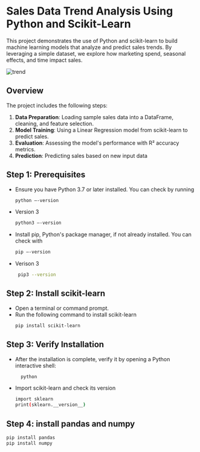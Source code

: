 # Sales Data Trend Analysis Using Python and Scikit-Learn
This project demonstrates the use of Python and scikit-learn to build machine learning models that analyze and predict sales trends. By leveraging a simple dataset, we explore how marketing spend, seasonal effects, and time impact sales.

![trend](https://github.com/ravenfire24/Machine-learning-Analyzing-data-trends./blob/47528c7cc6f4216a6a9dd077e5504b514e21d34f/Trend.gif)

## Overview
The project includes the following steps:
1. **Data Preparation**: Loading sample sales data into a DataFrame, cleaning, and feature selection.
2. **Model Training**: Using a Linear Regression model from scikit-learn to predict sales.
3. **Evaluation**: Assessing the model's performance with R² accuracy metrics.
4. **Prediction**: Predicting sales based on new input data
   
## Step 1: Prerequisites
- Ensure you have Python 3.7 or later installed. You can check by running
  ```bash
  python –-version
- Version 3
  ```bash
  python3 –-version
- Install pip, Python's package manager, if not already installed. You can check with
  ```bash
  pip –-version
- Verison 3
  ```bash
   pip3 --version
## Step 2: Install scikit-learn
- Open a terminal or command prompt.
- Run the following command to install scikit-learn
  ```bash 
  pip install scikit-learn
## Step 3: Verify Installation
- After the installation is complete, verify it by opening a Python interactive shell:
  ```bash
    python
- Import scikit-learn and check its version
  ```bash
  import sklearn
  print(sklearn.__version__)

## Step 4: install pandas and numpy
```bash
pip install pandas
pip install numpy








